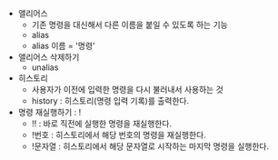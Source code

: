 - 앨리어스
	- 기존 명령을 대신해서 다른 이름을 붙일 수 있도록 하는 기능
	- alias
	- alias 이름 = '명령'
- 앨리어스 삭제하기
	- unalias
- 히스토리
	- 사용자가 이전에 입력한 명령을 다시 불러내서 사용하는 것
	- history : 히스토리(명령 입력 기록)를 출력한다.
- 명령 재실행하기 : !
	- !! : 바로 직전에 실행한 명령을 재실행한다.
	- !번호 : 히스토리에서 해당 번호의 명령을 재실행한다.
	- !문자열 : 히스토리에서 해당 문자열로 시작하는 마지막 명령을 실행한다.